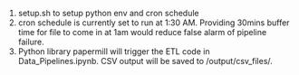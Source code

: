1. setup.sh to setup python env and cron schedule
2. cron schedule is currently set to run at 1:30 AM. Providing 30mins buffer time for file to come in at 1am would reduce false alarm of pipeline failure.
3. Python library papermill will trigger the ETL code in Data_Pipelines.ipynb. CSV output will be saved to /output/csv_files/.
